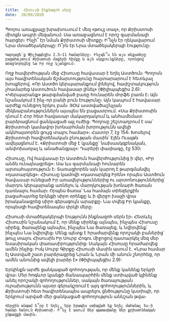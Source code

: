 ```yaml
---
title:  Հիսուսի ինքնազոհ սերը
date:  20/09/2020
---
```


Պողոս առաքյալը խրախուսում է մեզ «թույլ տալ», որ Քրիստոսի միտքն ապրի մեզանում։ Սա առաջացնում է որոշ զարմանալի հարցեր։ Ինչի՞ էր նման Քրիստոսի միտքը։ Ի՞նչն էր ղեկավարում Նրա մտածելակերպը: Ո՞րն էր Նրա մտածելակերպի էությունը։

`Կարդացե՛ք Փիլիպպեցիս 2.5–11 համարները։ Ինչպե՞ս են այս տեքստերը բացահայտում Քրիստոսի մտքերի հիմքը և այն սկզբունքները, որոնցով առաջնորդվեց Նա Իր ողջ կյանքում։`

Ողջ հավերժության մեջ Հիսուսը հավասար է եղել Աստծուն։ Պողոսն այս հավիտենական ճշմարտությունը հայտարարում է հետևյալ խոսքերով. «Որ Աստծո կերպարանքում լինելով, հափշտակություն չհամարեց Աստուծուն հավասար լինել» (Փիլիպպեցիս 2.6): «Կերպարանք» թարգմանված բառը հունարեն մորֆե բառն է։ Այն նշանակում է ինչ-որ բանի բուն էությունը։ Այն կապում է հավասար արժեք ունեցող երկու բան։ ՅՕԱ աստվածաշնչյան մեկնաբանություններն այսպես են բացատրում. «Սա Քրիստոսին դնում է Հոր հետ հավասար մակարդակում և անհամեմատ բարձրացնում ցանկացած այլ ուժից։ Պողոսը շեշտադրում է սա՝ Քրիստոսի կամավոր խոնարհման խորությունն ավելի ակնհայտորեն ցույց տալու համար»։ Հատոր 7, էջ 154։ Խոսելով Քրիստոսի հավիտենական բնության մասին՝ Էլեն Ուայթն ավելացնում է. «Քրիստոսի մեջ է կյանքը` նախասկզբնական, անփոխառյալ և անածանցյալ»: Դարերի փափագը, էջ 530։

Հիսուսը, Ով հավասար էր Աստծուն հավերժությունից ի վեր, «Իր անձն ունայնացրեց»։ Սա ևս զարմանալի հունարեն արտահայտություն է։ Տառացիորեն այն կարող է թարգմանվել «դատարկեց»։ Հիսուսը կամովի «դատարկեց Իրեն» որպես Աստծուն հավասար ունեցած Իր առավելություններից ու արտոնություններից՝ մարդու կերպարանք առնելու և մարդկության խոնարհ ծառան դառնալու համար։ Որպես ծառա՝ Նա համայն տիեզերքին բացահայտեց երկնքի սիրո օրենքը և ի վերջո խաչի վրա իրականացրեց սիրո գերագույն արարքը։ Նա տվեց Իր կյանքը, որպեսզի հավիտենապես փրկի մերը։

Հիսուսի մտածելակերպի էությունն ինքնազոհ սերն էր։ Հետևել Հիսուսին նշանակում է, որ մենք սիրենք այնպես, ինչպես Հիսուսը սիրեց, ծառայենք այնպես, ինչպես Նա ծառայեց, և նվիրվենք՝ ինչպես Նա նվիրվեց։ Մենք պետք է հրաժարվենք որոշակի բաներից՝ թույլ տալու Հիսուսին Իր Սուրբ Հոգու միջոցով դատարկել մեզ մեր եսասիրական փառասիրությունից։ Սակայն Հիսուսը հրաժարվեց ամեն ինչից։ Իսկ Սուրբ Գիրքը Հիսուսի մասին ասում է. «Նրա համար էլ Աստված շատ բարձրացրեց Նրան և Նրան մի անուն շնորհեց, որ ամեն անունից ավելի բարձր է» (Փիլիպպեցիս 2.9):

Երկինքն արժե ցանկացած զոհողության, որ մենք կանենք երկրի վրա։ Մեր հոգևոր կյանքի ճանապարհին մենք ստիպված կլինենք անել որոշակի զոհողություններ, սակայն ծառայության ուրախությունն այսօր գերակշռում է այդ զոհողություններին, և Քրիստոսի հետ հավիտենապես ապրելու ցնծությունը կստիպի, որ երկրում արված մեր ցանկացած զոհողություն աննշան թվա։

`Վերջին անգամ ե՞րբ է եղել, երբ իրապես ստիպված եք եղել մահանալ ես-ի համար հանուն Քրիստոսի։ Ի՞նչ է ասում ձեր պատասխանը ձեր քրիստոնեական ընթացքի մասին։`